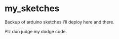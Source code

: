 # my_sketches

Backup of arduino sketches i'll deploy here and there.

Plz dun judge my dodge code.
